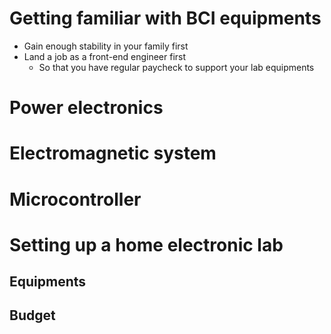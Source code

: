 # Getting familiar with BCI equipments
- Gain enough stability in your family first
- Land a job as a front-end engineer first
    - So that you have regular paycheck to support your lab equipments

# Power electronics

# Electromagnetic system

# Microcontroller

# Setting up a home electronic lab
## Equipments
## Budget